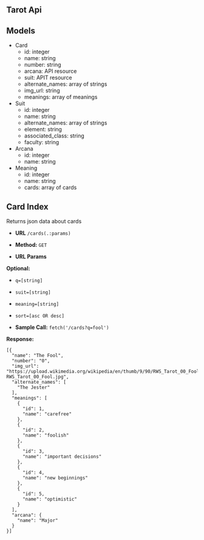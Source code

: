 ## Tarot Api

**Models**
----
* Card
  * id: integer
  * name: string
  * number: string
  * arcana: API resource
  * suit: APIT resource
  * alternate_names: array of strings
  * img_url: string
  * meanings: array of meanings
* Suit
  * id: integer
  * name: string
  * alternate_names: array of strings
  * element: string
  * associated_class: string
  * faculty: string
* Arcana
  * id: integer
  * name: string
* Meaning
  * id: integer
  * name: string
  * cards: array of cards

**Card Index**
----
Returns json data about cards
* **URL**
`/cards(.:params)`

* **Method:**
`GET`

* **URL Params**

**Optional:**
* `q=[string]`
* `suit=[string]`
* `meaning=[string]`
* `sort=[asc OR desc]`

* **Sample Call:**
`fetch('/cards?q=fool')`

**Response:**
```
[{
  "name": "The Fool",
  "number": "0",
  "img_url": "https://upload.wikimedia.org/wikipedia/en/thumb/9/90/RWS_Tarot_00_Fool.jpg/220px-RWS_Tarot_00_Fool.jpg",
  "alternate_names": [
    "The Jester"
  ],
  "meanings": [
    {
      "id": 1,
      "name": "carefree"
    },
    {
      "id": 2,
      "name": "foolish"
    },
    {
      "id": 3,
      "name": "important decisions"
    },
    {
      "id": 4,
      "name": "new beginnings"
    },
    {
      "id": 5,
      "name": "optimistic"
    }
  ],
  "arcana": {
    "name": "Major"
  }
}]
```

